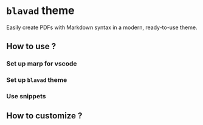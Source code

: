 # `blavad` theme

Easily create PDFs with Markdown syntax in a modern, ready-to-use theme.

## How to use ?

### Set up marp for vscode

### Set up `blavad` theme

### Use snippets

## How to customize ?

